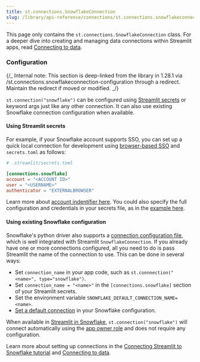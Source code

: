 ```yaml
---
title: st.connections.SnowflakeConnection
slug: /library/api-reference/connections/st.connections.snowflakeconnection
---
```


<Tip>

This page only contains the `st.connections.SnowflakeConnection` class. For a deeper dive into creating and managing data connections within Streamlit apps, read [Connecting to data](/library/advanced-features/connecting-to-data).

</Tip>

<Autofunction function="streamlit.connections.SnowflakeConnection" />

### Configuration

{/_
Internal note: This section is deep-linked from the library in 1.28.1 via /st.connections.snowflakeconnection-configuration through a redirect.
Maintain the redirect if moved or modified.
_/}

`st.connection("snowflake")` can be configured using [Streamlit secrets](/library/advanced-features/secrets-management) or keyword args just like any other connection. It can also use existing Snowflake connection configuration when available.

#### Using Streamlit secrets

For example, if your Snowflake account supports SSO, you can set up a quick local connection for development using [browser-based SSO](https://docs.snowflake.com/en/user-guide/admin-security-fed-auth-use#how-browser-based-sso-works) and `secrets.toml` as follows:

```toml
# .streamlit/secrets.toml

[connections.snowflake]
account = "<ACCOUNT ID>"
user = "<USERNAME>"
authenticator = "EXTERNALBROWSER"
```

Learn more about [account indentifier here](https://docs.snowflake.com/en/user-guide/admin-account-identifier). You could also specify the full configuration and credentials in your secrets file, as in the [example here](/knowledge-base/tutorials/databases/snowflake#add-connection-parameters-to-your-local-app-secrets).

#### Using existing Snowflake configuration

Snowflake's python driver also supports a [connection configuration file](https://docs.snowflake.com/en/developer-guide/python-connector/python-connector-example#connecting-using-the-connections-toml-file), which is well integrated with Streamlit `SnowflakeConnection`. If you already have one or more connections configured, all you need to do is pass Streamlit the name of the connection to use. This can be done in several ways:

- Set `connection_name` in your app code, such as `st.connnection("<name>", type="snowflake")`.
- Set `connection_name = "<name>"` in the `[connections.snowflake]` section of your Streamlit secrets.
- Set the environment variable `SNOWFLAKE_DEFAULT_CONNECTION_NAME=<name>`.
- [Set a default connection](https://docs.snowflake.com/en/developer-guide/python-connector/python-connector-example#setting-a-default-connection) in your Snowflake configuration.

When available in [Streamlit in Snowflake](https://docs.snowflake.com/en/developer-guide/streamlit/about-streamlit), `st.connection("snowflake")` will connect automatically using the [app owner role](https://docs.snowflake.com/en/developer-guide/streamlit/owners-rights) and does not require any configuration.

Learn more about setting up connections in the [Connecting Streamlit to Snowflake tutorial](/knowledge-base/tutorials/databases/snowflake) and [Connecting to data](/library/advanced-features/connecting-to-data).

<Autofunction function="streamlit.connections.SnowflakeConnection.cursor" />

<Autofunction function="streamlit.connections.SnowflakeConnection.query" />

<Autofunction function="streamlit.connections.SnowflakeConnection.raw_connection" />

<Autofunction function="streamlit.connections.SnowflakeConnection.reset" />

<Autofunction function="streamlit.connections.SnowflakeConnection.session" />

<Autofunction function="streamlit.connections.SnowflakeConnection.write_pandas" />
